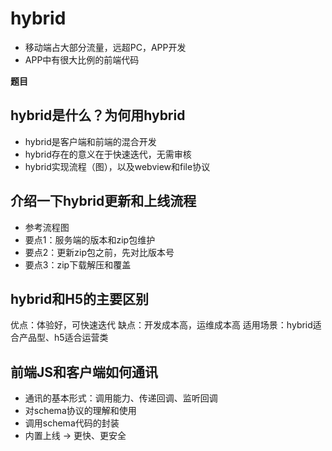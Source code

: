 # hybrid

* 移动端占大部分流量，远超PC，APP开发
* APP中有很大比例的前端代码 

**题目**

## hybrid是什么？为何用hybrid

* hybrid是客户端和前端的混合开发
* hybrid存在的意义在于快速迭代，无需审核
* hybrid实现流程（图），以及webview和file协议

## 介绍一下hybrid更新和上线流程

* 参考流程图
* 要点1：服务端的版本和zip包维护
* 要点2：更新zip包之前，先对比版本号
* 要点3：zip下载解压和覆盖

## hybrid和H5的主要区别

优点：体验好，可快速迭代
缺点：开发成本高，运维成本高
适用场景：hybrid适合产品型、h5适合运营类

## 前端JS和客户端如何通讯

* 通讯的基本形式：调用能力、传递回调、监听回调
* 对schema协议的理解和使用
* 调用schema代码的封装
* 内置上线 -> 更快、更安全